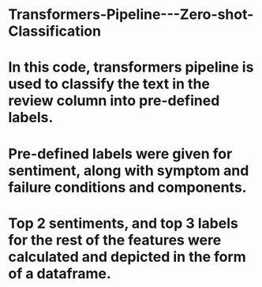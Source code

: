 # Transformers-Pipeline---Zero-shot-Classification
# In this code, transformers pipeline is used to classify the text in the review column into pre-defined labels. 
# Pre-defined labels were given for sentiment, along with symptom and failure conditions and components. 
# Top 2 sentiments, and top 3 labels for the rest of the features were calculated and depicted in the form of a dataframe.
